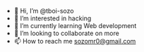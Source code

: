 - 👋 Hi, I’m @tboi-sozo
- 👀 I’m interested in hacking
- 🌱 I’m currently learning Web development
- 💞️ I’m looking to collaborate on more
- 📫 How to reach me sozomr0@gmail.com

<!---
tboi-sozo/tboi-sozo is a ✨ special ✨ repository because its `README.md` (this file) appears on your GitHub profile.
You can click the Preview link to take a look at your changes.
--->
